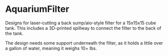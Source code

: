 # AquariumFilter
Designs for laser-cutting a back sump/aio-style filter for a 15x15x15 cube tank. This includes a 3D-printed spillway to connect the filter to the back of the tank.

The design needs some support underneath the filter, as it holds a little over a gallon of water, meaning it weighs 10+ lbs.


